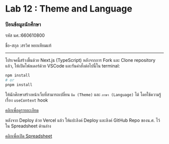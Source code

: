 # Lab 12 : Theme and Language

### ป้อนข้อมูลนักศึกษา

รหัส นศ.:660610800

ชื่อ-สกุล :สรวิศ หยกเทียมแท้

---

โปรเจคนี้สร้างขึ้นด้วย Next.js (TypeScript)
หลังจากการ Fork และ Clone repository แล้ว, ให้เปิดโฟลเดอร์ด้วย VSCode และรันคำสั่งต่อไปนี้ใน terminal:

```bash
npm install
# or
pnpm install
```

ให้นักศึกษาสร้างหน้าเว็บที่สามารถเปลี่ยน `ธีม (Theme)` และ `ภาษา (Language)` ได้ โดยใช้ความรู้เรื่อง `useContext` hook

[คลิกเพื่อดูรายละเอียด](https://o365cmu-my.sharepoint.com/:b:/g/personal/dome_potikanond_cmu_ac_th/EctSf0AG4m9Is4vA-8bLc7MBZtaZ1DwrRdWMkHhs96rw7Q?e=YQDBDj)

หลังจาก Deploy ด้วย Vercel แล้ว ให้แปะลิงค์ Deploy และลิงค์ GitHub Repo ของน.ศ. ไว้ใน Spreadsheet ด้านล่าง

[คลิกเพื่อเปิด Spreadsheet](https://o365cmu-my.sharepoint.com/:x:/g/personal/dome_potikanond_cmu_ac_th/EfmPM2Wz7OZAiAn23yVwzKwBacdSRIyVOhMjqTMzrHohMg?e=gWuUzE)
